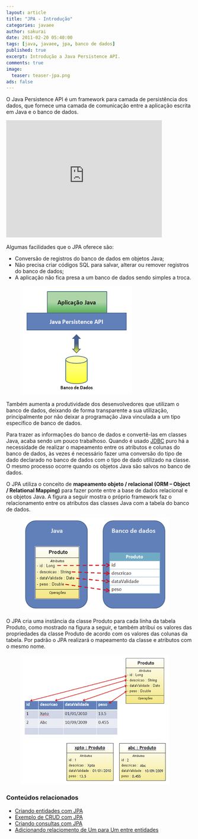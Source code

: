 ```yaml
---
layout: article
title: "JPA - Introdução"
categories: javaee
author: sakurai
date: 2011-02-20 05:40:00
tags: [java, javaee, jpa, banco de dados]
published: true
excerpt: Introdução a Java Persistence API.
comments: true
image:
  teaser: teaser-jpa.png
ads: false
---
```


O Java Persistence API é um framework para camada de persistência dos dados, que fornece uma camada de comunicação entre a aplicação escrita em Java e o banco de dados.

<iframe width="420" height="315" src="https://www.youtube.com/embed/N4qNeKBDzy0" frameborder="0" allowfullscreen></iframe>

Algumas facilidades que o JPA oferece são:

* Conversão de registros do banco de dados em objetos Java;
* Não precisa criar códigos SQL para salvar, alterar ou remover registros do banco de dados;
* A aplicação não fica presa a um banco de dados sendo simples a troca.

<figure>
    <a href="/images/2011-02-20-jpa-introducao-01.png"><img src="/images/2011-02-20-jpa-introducao-01.png" alt="JPA"></a>
</figure>

Também aumenta a produtividade dos desenvolvedores que utilizam o banco de dados, deixando de forma transparente a sua utilização, principalmente por não deixar a programação Java vinculada a um tipo específico de banco de dados.

Para trazer as informações do banco de dados e convertê-las em classes Java, acaba sendo um pouco trabalhoso. Quando é usado [JDBC](http://www.universidadejava.com.br/java/java-jdbc/) puro há a necessidade de realizar o mapeamento entre os atributos e colunas do banco de dados, às vezes é necessário fazer uma conversão do tipo de dado declarado no banco de dados com o tipo de dado utilizado na classe. O mesmo processo ocorre quando os objetos Java são salvos no banco de dados.

O JPA utiliza o conceito de **mapeamento objeto / relacional (ORM – Object / Relational Mapping)** para fazer ponte entre a base de dados relacional e os objetos Java. A figura a seguir mostra o próprio framework faz o relacionamento entre os atributos das classes Java com a tabela do banco de dados.

<figure>
    <a href="/images/2011-02-20-jpa-introducao-02.png"><img src="/images/2011-02-20-jpa-introducao-02.png" alt="Mapeamento objeto / relacional"></a>
</figure>

O JPA cria uma instância da classe Produto para cada linha da tabela Produto, como mostrado na figura a seguir, e também atribui os valores das propriedades da classe Produto de acordo com os valores das colunas da tabela. Por padrão o JPA realizará o mapeamento da classe e atributos com o mesmo nome.

<figure>
    <a href="/images/2011-02-20-jpa-introducao-03.png"><img src="/images/2011-02-20-jpa-introducao-03.png" alt="Mapeamento objeto / relacional"></a>
</figure>


### Conteúdos relacionados

- [Criando entidades com JPA](http://www.universidadejava.com.br/javaee/jpa-entity/)
- [Exemplo de CRUD com JPA](http://www.universidadejava.com.br/javaee/jpa-exemplo-crud/)
- [Criando consultas com JPA](http://www.universidadejava.com.br/javaee/jpa-query/)
- [Adicionando relaciomento de Um para Um entre entidades](http://www.universidadejava.com.br/javaee/jpa-onetoone/)